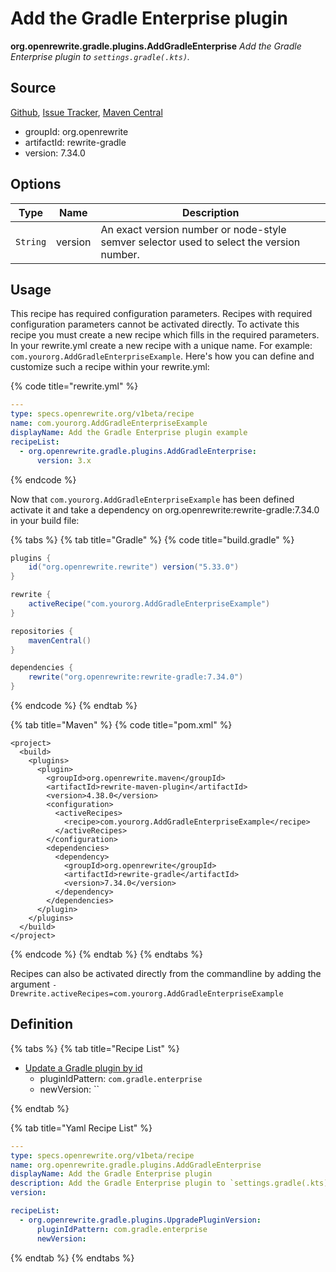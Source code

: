 # Add the Gradle Enterprise plugin

**org.openrewrite.gradle.plugins.AddGradleEnterprise**
_Add the Gradle Enterprise plugin to `settings.gradle(.kts)`._

## Source

[Github](https://github.com/openrewrite/rewrite-gradle), [Issue Tracker](https://github.com/openrewrite/rewrite-gradle/issues), [Maven Central](https://search.maven.org/artifact/org.openrewrite/rewrite-gradle/7.34.0/jar)

* groupId: org.openrewrite
* artifactId: rewrite-gradle
* version: 7.34.0

## Options

| Type | Name | Description |
| -- | -- | -- |
| `String` | version | An exact version number or node-style semver selector used to select the version number. |


## Usage

This recipe has required configuration parameters. Recipes with required configuration parameters cannot be activated directly. To activate this recipe you must create a new recipe which fills in the required parameters. In your rewrite.yml create a new recipe with a unique name. For example: `com.yourorg.AddGradleEnterpriseExample`.
Here's how you can define and customize such a recipe within your rewrite.yml:

{% code title="rewrite.yml" %}
```yaml
---
type: specs.openrewrite.org/v1beta/recipe
name: com.yourorg.AddGradleEnterpriseExample
displayName: Add the Gradle Enterprise plugin example
recipeList:
  - org.openrewrite.gradle.plugins.AddGradleEnterprise:
      version: 3.x
```
{% endcode %}

Now that `com.yourorg.AddGradleEnterpriseExample` has been defined activate it and take a dependency on org.openrewrite:rewrite-gradle:7.34.0 in your build file:

{% tabs %}
{% tab title="Gradle" %}
{% code title="build.gradle" %}
```groovy
plugins {
    id("org.openrewrite.rewrite") version("5.33.0")
}

rewrite {
    activeRecipe("com.yourorg.AddGradleEnterpriseExample")
}

repositories {
    mavenCentral()
}

dependencies {
    rewrite("org.openrewrite:rewrite-gradle:7.34.0")
}
```
{% endcode %}
{% endtab %}

{% tab title="Maven" %}
{% code title="pom.xml" %}
```markup
<project>
  <build>
    <plugins>
      <plugin>
        <groupId>org.openrewrite.maven</groupId>
        <artifactId>rewrite-maven-plugin</artifactId>
        <version>4.38.0</version>
        <configuration>
          <activeRecipes>
            <recipe>com.yourorg.AddGradleEnterpriseExample</recipe>
          </activeRecipes>
        </configuration>
        <dependencies>
          <dependency>
            <groupId>org.openrewrite</groupId>
            <artifactId>rewrite-gradle</artifactId>
            <version>7.34.0</version>
          </dependency>
        </dependencies>
      </plugin>
    </plugins>
  </build>
</project>
```
{% endcode %}
{% endtab %}
{% endtabs %}

Recipes can also be activated directly from the commandline by adding the argument `-Drewrite.activeRecipes=com.yourorg.AddGradleEnterpriseExample`

## Definition

{% tabs %}
{% tab title="Recipe List" %}
* [Update a Gradle plugin by id](../../gradle/plugins/upgradepluginversion.md)
  * pluginIdPattern: `com.gradle.enterprise`
  * newVersion: ``

{% endtab %}

{% tab title="Yaml Recipe List" %}
```yaml
---
type: specs.openrewrite.org/v1beta/recipe
name: org.openrewrite.gradle.plugins.AddGradleEnterprise
displayName: Add the Gradle Enterprise plugin
description: Add the Gradle Enterprise plugin to `settings.gradle(.kts)`.
version: 

recipeList:
  - org.openrewrite.gradle.plugins.UpgradePluginVersion:
      pluginIdPattern: com.gradle.enterprise
      newVersion: 

```
{% endtab %}
{% endtabs %}
